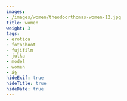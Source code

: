 ```yaml
---
images:
- /images/women/theodoorthomas-women-12.jpg
title: women
weight: 3
tags:
- erotica
- fotoshoot
- fujifilm
- julka
- model
- women
- á§
hideExif: true
hideTitle: true
hideDate: true
---
```

